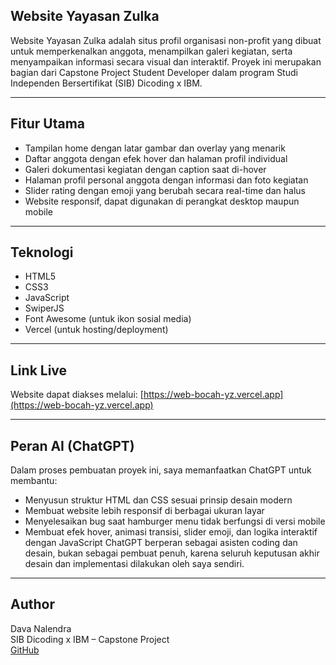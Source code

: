 <h2>Website Yayasan Zulka</h2>

Website Yayasan Zulka adalah situs profil organisasi non-profit yang dibuat untuk memperkenalkan anggota, menampilkan galeri kegiatan, serta menyampaikan informasi secara visual dan interaktif. Proyek ini merupakan bagian dari Capstone Project Student Developer dalam program Studi Independen Bersertifikat (SIB) Dicoding x IBM.

---

<h2>Fitur Utama</h2>

- Tampilan home dengan latar gambar dan overlay yang menarik
- Daftar anggota  dengan efek hover dan halaman profil individual
- Galeri dokumentasi kegiatan dengan caption saat di-hover
- Halaman profil personal anggota dengan informasi dan foto kegiatan
- Slider rating dengan emoji yang berubah secara real-time dan halus
- Website responsif, dapat digunakan di perangkat desktop maupun mobile

---

<h2>Teknologi</h2>

- HTML5
- CSS3
- JavaScript
- SwiperJS 
- Font Awesome (untuk ikon sosial media)
- Vercel (untuk hosting/deployment)

---

<h2>Link Live</h2>

Website dapat diakses melalui:
[https://web-bocah-yz.vercel.app](https://web-bocah-yz.vercel.app)

---

<h2>Peran AI (ChatGPT)</h2>

Dalam proses pembuatan proyek ini, saya memanfaatkan ChatGPT untuk membantu:

- Menyusun struktur HTML dan CSS sesuai prinsip desain modern
- Membuat website lebih responsif di berbagai ukuran layar
- Menyelesaikan bug saat hamburger menu tidak berfungsi di versi mobile
- Membuat efek hover, animasi transisi, slider emoji, dan logika interaktif dengan JavaScript
ChatGPT berperan sebagai asisten coding dan desain, bukan sebagai pembuat penuh, karena seluruh keputusan akhir desain dan implementasi dilakukan oleh saya sendiri.

---

<h2>Author</h2>

Dava Nalendra  
SIB Dicoding x IBM – Capstone Project  
[GitHub](https://github.com/davanalendra0)  
